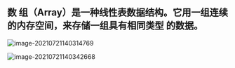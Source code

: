 ##  数 组（Array）是一种线性表数据结构。它用一组连续的内存空间，来存储一组具有相同类型 的数据。

![image-20210721140314769](C:\Users\liuya\AppData\Roaming\Typora\typora-user-images\image-20210721140314769.png)

![image-20210721140342668](C:\Users\liuya\AppData\Roaming\Typora\typora-user-images\image-20210721140342668.png)


